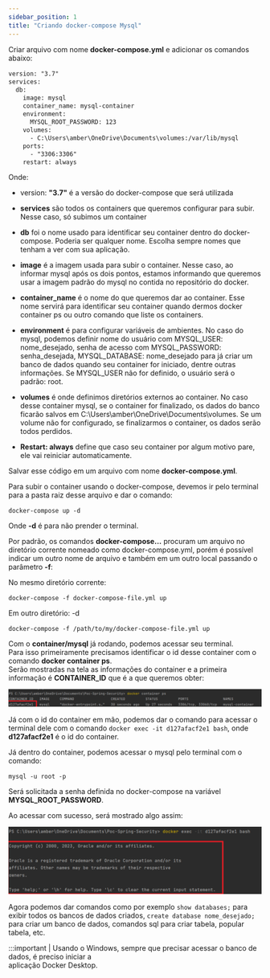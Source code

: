 ```yaml
---
sidebar_position: 1
title: "Criando docker-compose Mysql"
---
```


Criar arquivo com nome **docker-compose.yml** e adicionar os comandos abaixo:  
```
version: "3.7"
services:
  db:
    image: mysql
    container_name: mysql-container
    environment:
      MYSQL_ROOT_PASSWORD: 123
    volumes:
      - C:\Users\amber\OneDrive\Documents\volumes:/var/lib/mysql
    ports:
      - "3306:3306"
    restart: always
```

Onde:
- version: **"3.7"** é a versão do docker-compose que será utilizada


- **services** são todos os containers que queremos configurar para subir. Nesse caso, só subimos um container


- **db** foi o nome usado para identificar seu container dentro do docker-compose. Poderia ser qualquer nome. Escolha sempre nomes que tenham a ver com sua aplicação.


- **image** é a imagem usada para subir o container. Nesse caso, ao informar mysql após os dois pontos, estamos informando que queremos usar a imagem padrão do mysql no contida no repositório do docker. 


- **container_name** é o nome do que queremos dar ao container. Esse nome servirá para identificar seu container quando dermos docker container ps ou outro comando que liste os containers.


- **environment** é para configurar variáveis de ambientes. No caso do mysql, podemos definir nome do usuário com MYSQL_USER: nome_desejado, senha de acesso com MYSQL_PASSWORD: senha_desejada, MYSQL_DATABASE: nome_desejado para já criar um banco de dados quando seu container for iniciado,   dentre outras informações.
Se MYSQL_USER não for definido, o usuário será o padrão: root.


- **volumes** é onde definimos diretórios externos ao container. No caso desse container mysql, se o container for finalizado, os dados do banco ficarão salvos em C:\Users\amber\OneDrive\Documents\volumes. 
Se um volume não for configurado, se finalizarmos o container, os dados serão todos perdidos.
- **Restart: always** define que caso seu container por algum motivo pare, ele vai reiniciar automaticamente. 


Salvar esse código em um arquivo com nome **docker-compose.yml**. 

Para subir o container usando o docker-compose, devemos ir pelo terminal para a pasta raiz desse arquivo e dar o comando:
```
docker-compose up -d
```
Onde **-d** é para não prender o terminal.

Por padrão, os comandos **docker-compose…** procuram um arquivo no diretório corrente nomeado como docker-compose.yml, porém é possível indicar um outro nome de arquivo e também em um outro local passando o parâmetro **-f**:  

No mesmo diretório corrente:  
```
docker-compose -f docker-compose-file.yml up
```
Em outro diretório:
-d
```
docker-compose -f /path/to/my/docker-compose-file.yml up
```

Com o **container/mysql** já rodando, podemos acessar seu terminal.   
Para isso primeiramente precisamos identificar o id desse container com o comando **docker container ps**.  
Serão mostradas na tela as informações do container e a primeira informação é **CONTAINER_ID** que é a que queremos obter:

[![Descrição da imagem](./img/criando_docker_compose_mysql/informacoes_container.png)](./img/criando_docker_compose_mysql/informacoes_container.png)

Já com o id do container em mão, podemos dar o comando para acessar o terminal dele com o comando ```docker exec -it d127afacf2e1 bash```, onde **d127afacf2e1** é o id do container.

Já dentro do container, podemos acessar o mysql pelo terminal com o comando:
```
mysql -u root -p
```
Será solicitada a senha definida no docker-compose na variável **MYSQL_ROOT_PASSWORD**.

Ao acessar com sucesso, será mostrado algo assim:

[![Descrição da imagem](./img/criando_docker_compose_mysql/acessando_termnal_container.png)](./img/criando_docker_compose_mysql/acessando_termnal_container.png)

Agora podemos dar comandos como por exemplo ```show databases;``` para exibir todos os bancos de dados criados, ```create database nome_desejado;``` para criar um banco de dados, comandos sql para criar tabela, popular tabela, etc.

:::important
									         |
Usando o Windows, sempre que precisar acessar o banco de dados, é preciso iniciar a          
aplicação Docker Desktop.	
